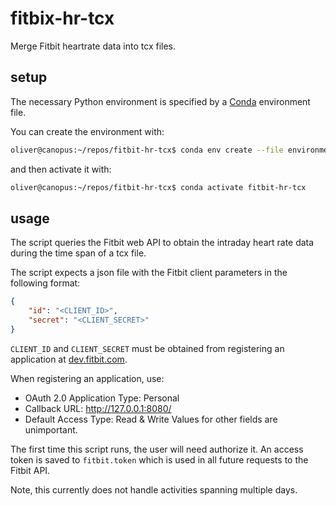 # fitbix-hr-tcx
Merge Fitbit heartrate data into tcx files.

## setup
The necessary Python environment is specified by a
[Conda](https://docs.conda.io/en/latest/) environment file.

You can create the environment with:
``` bash
oliver@canopus:~/repos/fitbit-hr-tcx$ conda env create --file environment.yml
```

and then activate it with:
``` bash
oliver@canopus:~/repos/fitbit-hr-tcx$ conda activate fitbit-hr-tcx
```

## usage
The script queries the Fitbit web API to obtain the intraday heart rate data
during the time span of a tcx file.

The script expects a json file with the Fitbit client parameters in the
following format:
``` json
{
    "id": "<CLIENT_ID>",
    "secret": "<CLIENT_SECRET>"
}
```
`CLIENT_ID` and `CLIENT_SECRET` must be obtained from registering an application
at [dev.fitbit.com](https://dev.fitbit.com/apps/new).

When registering an application, use:
- OAuth 2.0 Application Type: Personal
- Callback URL: http://127.0.0.1:8080/
- Default Access Type: Read & Write
Values for other fields are unimportant.

The first time this script runs, the user will need authorize it. An access
token is saved to `fitbit.token` which is used in all future requests to the
Fitbit API.

Note, this currently does not handle activities spanning multiple days.


